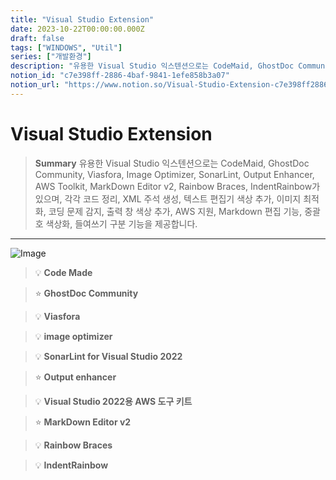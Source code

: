 ```yaml
---
title: "Visual Studio Extension"
date: 2023-10-22T00:00:00.000Z
draft: false
tags: ["WINDOWS", "Util"]
series: ["개발환경"]
description: "유용한 Visual Studio 익스텐션으로는 CodeMaid, GhostDoc Community, Viasfora, Image Optimizer, SonarLint, Output Enhancer, AWS Toolkit, MarkDown Editor v2, Rainbow Braces, IndentRainbow가 있으며, 각각 코드 정리, XML 주석 생성, 텍스트 편집기 색상 추가, 이미지 최적화, 코딩 문제 감지, 출력 창 색상 추가, AWS 지원, Markdown 편집 기능, 중괄호 색상화, 들여쓰기 구분 기능을 제공합니다."
notion_id: "c7e398ff-2886-4baf-9841-1efe858b3a07"
notion_url: "https://www.notion.so/Visual-Studio-Extension-c7e398ff28864baf98411efe858b3a07"
---
```


# Visual Studio Extension

> **Summary**
> 유용한 Visual Studio 익스텐션으로는 CodeMaid, GhostDoc Community, Viasfora, Image Optimizer, SonarLint, Output Enhancer, AWS Toolkit, MarkDown Editor v2, Rainbow Braces, IndentRainbow가 있으며, 각각 코드 정리, XML 주석 생성, 텍스트 편집기 색상 추가, 이미지 최적화, 코딩 문제 감지, 출력 창 색상 추가, AWS 지원, Markdown 편집 기능, 중괄호 색상화, 들여쓰기 구분 기능을 제공합니다.

---

![Image](https://prod-files-secure.s3.us-west-2.amazonaws.com/09ccd4d5-876c-4bba-bbdf-cc77a0a11257/fcbd57bc-d390-4928-abf9-fbfa4c012369/Untitled.png?X-Amz-Algorithm=AWS4-HMAC-SHA256&X-Amz-Content-Sha256=UNSIGNED-PAYLOAD&X-Amz-Credential=ASIAZI2LB466ZPNPKN4S%2F20250724%2Fus-west-2%2Fs3%2Faws4_request&X-Amz-Date=20250724T083722Z&X-Amz-Expires=3600&X-Amz-Security-Token=IQoJb3JpZ2luX2VjEAAaCXVzLXdlc3QtMiJHMEUCIQDoejefZQ2r%2FZU0%2F4XDB46dyOVv3%2FHCbpedd7aXRw97AgIgblER%2Bw3KCaooziKxRMwRDTytYJXEmCfn%2BkPaC0frb88q%2FwMIKRAAGgw2Mzc0MjMxODM4MDUiDGHtfbvgqUvOTC4YnSrcA%2BLL0P%2BQesCB9CVcq6%2BviSRb3T9zwgaWWisOe%2Brpy48%2FfPwJTgc%2B3DcNoHLkr0XVzJxI0dGbsGsQ7ryzvv3qT4LiL15Mq4vC6YAuLhklU0Pj8Ivo8HegOg8rBB3jICgIbu3ofH0S%2BM4F4cZ6BOR0wfT9K%2BMCk9TkQ4Th5aIG2OTwvHYvnN6BhSH6ZYss5zfEJHgjPpOmIzDS6jcTfJK8nf3aDqvWEXFroLK0nOu5aAAAdNGrrOm8JMao4cuP0ie0qvdsrobPQhENXasDQePQqERCrHhpiOYpro1CtjE2s3AFg7RY%2FFIM4eA8AKpO%2FjEXW1vQkfsXpwtW9goz7%2F3MXqF6RvqaX1dswWj7oA73tlcwnW8ezSJLbccjnQBc8Awhdh%2FUfyUqUjJzZZQYb5MghBPbH2EWxlUs%2Bm6fjsCcHzhmYfSP5%2F5V6mshLF5%2FwedsFFtPe7zhusu%2BE5z1aB%2BI3Bc4N6fzZW%2FtGJNI77kZJkHaUBOfgy64y%2B%2BKIKIAC7I1LIv62eviVAxbypkCld4c4smoOKaNMAYvz3KXUqO%2FY8QH5K30QHmi2Qw8zAFkdcc20yQ40OC0WU3upA%2FoOYkt9V86lC%2F8iTdN3dy22TvUipBxBom38Yrs7OZEEFsDMIjPh8QGOqUBNFO4M8Otk5TEl01QB2b9V45iJQ96vPg%2BD93vTI1dB2%2Ft6ianAWAZUkwBuZgErF33%2B4i7oTzN5wVHKpNyrEVEst6ri29kmkQ0Tnmt9VmLBzSrbQkoZrnc5bh6wl74JfPyHAhPmYCAhloMKEULMxUZgQbFwqMEhQCfwXBlMR3%2FQmPiR9xsMYLYVKmaHmPwQQCFx7veTqNxslDczAkuPCdlLtsFm%2FxQ&X-Amz-Signature=636b8edad64cf9d7a3a9eef2ab98bf8d0e03c4a011f9504ec1e97d724bea13c2&X-Amz-SignedHeaders=host&x-amz-checksum-mode=ENABLED&x-id=GetObject)

> 💡 ****Code Made****

> ⭐ ****GhostDoc Community****

> 💡 ****Viasfora****

> 💡 ****image optimizer****

> 💡 ****SonarLint for Visual Studio 2022****

> ⭐ ****Output enhancer****

> 💡 ****Visual Studio 2022용 AWS 도구 키트****

> ⭐ **MarkDown Editor v2**

> 💡 **Rainbow Braces**

> 💡 ****IndentRainbow****


